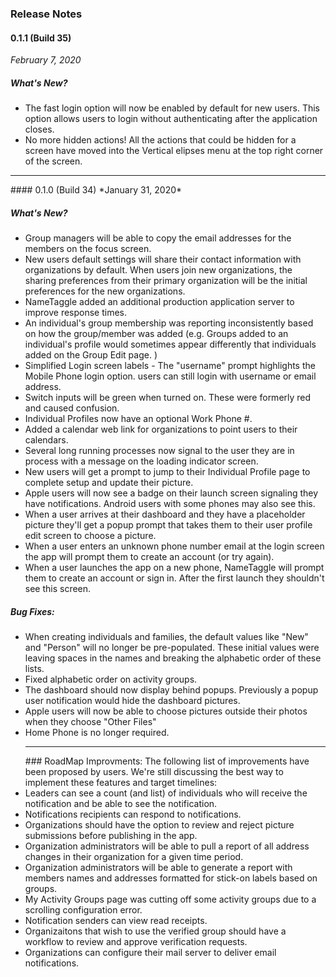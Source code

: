 ### Release Notes

#### 0.1.1 (Build 35)
*February 7, 2020*

##### What's New?
<ul class="release-bullets">
<li>The fast login option will now be enabled by default for new users.  This option allows users to login without authenticating after the application closes.
</li><li> No more hidden actions! All the actions that could be hidden for a screen have moved into the Vertical elipses menu at the top right corner of the screen.
</li>
</ul>
<hr>
#### 0.1.0 (Build 34)
*January 31, 2020*

##### What's New?
<ul class="release-bullets">
<li> Group managers will be able to copy the email addresses for the members on the focus screen.
</li><li> New users default settings will share their contact information with organizations by default.  When users join new organizations, the sharing preferences from their primary organization will be the initial preferences for the new organizations.
</li><li> NameTaggle added an additional production application server to improve response times.
</li><li> An individual's group membership was reporting inconsistently based on how the group/member was added (e.g. Groups added to an individual's profile would sometimes appear differently that individuals added on the Group Edit page. )
</li><li> Simplified Login screen labels - The "username" prompt highlights the Mobile Phone login option.  users can still login with username or email address.
</li><li> Switch inputs will be green when turned on.  These were formerly red and caused confusion.
</li><li> Individual Profiles now have an optional Work Phone #.
</li><li> Added a calendar web link for organizations to point users to their calendars.
</li><li> Several long running processes now signal to the user they are in process with a message on the loading indicator screen.
</li><li> New users will get a prompt to jump to their Individual Profile page to complete setup and update their picture.
</li><li> Apple users will now see a badge on their launch screen signaling they have notifications.  Android users with some phones may also see this.
</li><li> When a user arrives at their dashboard and they have a placeholder picture they'll get a popup prompt that takes them to their user profile edit screen to choose a picture.
</li><li> When a user enters an unknown phone number email at the login screen the app will prompt them to create an account (or try again).
</li><li> When a user launches the app on a new phone, NameTaggle will prompt them to create an account or sign in.  After the first launch they shouldn't see this screen.
</li></ul>



##### Bug Fixes:
<ul class="release-bullets">
<li> When creating individuals and families, the default values like "New" and "Person" will no longer be pre-populated.  These initial values were leaving spaces in the names and breaking the alphabetic order of these lists.
</li><li>Fixed alphabetic order on activity groups.
</li><li>The dashboard should now display behind popups.  Previously a popup user notification would hide the dashboard pictures.
</li><li>Apple users will now be able to choose pictures outside their photos when they choose "Other Files"
</li><li>Home Phone is no longer required.

<hr>
### RoadMap Improvments:
The following list of improvements have been proposed by users.  We're still discussing the best way to implement these features and target timelines:

</li><li>Leaders can see a count (and list) of individuals who will receive the notification and be able to see the notification.
</li><li>Notifications recipients can respond to notifications.
</li><li>Organizations should have the option to review and reject picture submissions before publishing in the app.
</li><li>Organization administrators will be able to pull a report of all address changes in their organization for a given time period.
</li><li>Organization administrators will be able to generate a report with members names and addresses formatted for stick-on labels based on groups.
</li><li>My Activity Groups page was cutting off some activity groups due to a scrolling configuration error.
</li><li>Notification senders can view read receipts.
</li><li>Organizaitons that wish to use the verified group should have a workflow to review and approve verification requests.
</li><li>Organizations can configure their mail server to deliver email notifications.
</li></ul>
